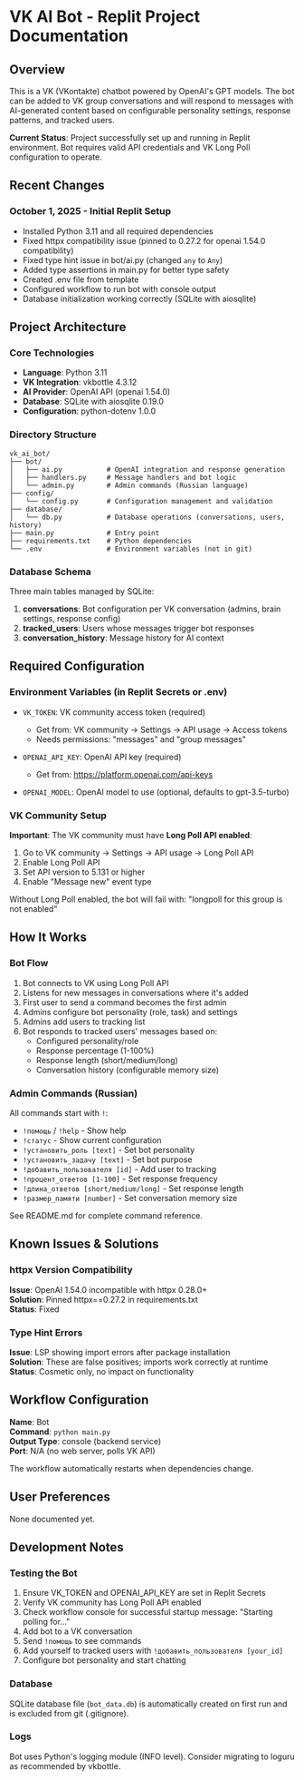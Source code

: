 # VK AI Bot - Replit Project Documentation

## Overview
This is a VK (VKontakte) chatbot powered by OpenAI's GPT models. The bot can be added to VK group conversations and will respond to messages with AI-generated content based on configurable personality settings, response patterns, and tracked users.

**Current Status**: Project successfully set up and running in Replit environment. Bot requires valid API credentials and VK Long Poll configuration to operate.

## Recent Changes

### October 1, 2025 - Initial Replit Setup
- Installed Python 3.11 and all required dependencies
- Fixed httpx compatibility issue (pinned to 0.27.2 for openai 1.54.0 compatibility)
- Fixed type hint issue in bot/ai.py (changed `any` to `Any`)
- Added type assertions in main.py for better type safety
- Created .env file from template
- Configured workflow to run bot with console output
- Database initialization working correctly (SQLite with aiosqlite)

## Project Architecture

### Core Technologies
- **Language**: Python 3.11
- **VK Integration**: vkbottle 4.3.12
- **AI Provider**: OpenAI API (openai 1.54.0)
- **Database**: SQLite with aiosqlite 0.19.0
- **Configuration**: python-dotenv 1.0.0

### Directory Structure
```
vk_ai_bot/
├── bot/
│   ├── ai.py           # OpenAI integration and response generation
│   ├── handlers.py     # Message handlers and bot logic
│   └── admin.py        # Admin commands (Russian language)
├── config/
│   └── config.py       # Configuration management and validation
├── database/
│   └── db.py           # Database operations (conversations, users, history)
├── main.py             # Entry point
├── requirements.txt    # Python dependencies
└── .env                # Environment variables (not in git)
```

### Database Schema
Three main tables managed by SQLite:
1. **conversations**: Bot configuration per VK conversation (admins, brain settings, response config)
2. **tracked_users**: Users whose messages trigger bot responses
3. **conversation_history**: Message history for AI context

## Required Configuration

### Environment Variables (in Replit Secrets or .env)
- `VK_TOKEN`: VK community access token (required)
  - Get from: VK community → Settings → API usage → Access tokens
  - Needs permissions: "messages" and "group messages"
  
- `OPENAI_API_KEY`: OpenAI API key (required)
  - Get from: https://platform.openai.com/api-keys
  
- `OPENAI_MODEL`: OpenAI model to use (optional, defaults to gpt-3.5-turbo)

### VK Community Setup
**Important**: The VK community must have **Long Poll API enabled**:
1. Go to VK community → Settings → API usage → Long Poll API
2. Enable Long Poll API
3. Set API version to 5.131 or higher
4. Enable "Message new" event type

Without Long Poll enabled, the bot will fail with: "longpoll for this group is not enabled"

## How It Works

### Bot Flow
1. Bot connects to VK using Long Poll API
2. Listens for new messages in conversations where it's added
3. First user to send a command becomes the first admin
4. Admins configure bot personality (role, task) and settings
5. Admins add users to tracking list
6. Bot responds to tracked users' messages based on:
   - Configured personality/role
   - Response percentage (1-100%)
   - Response length (short/medium/long)
   - Conversation history (configurable memory size)

### Admin Commands (Russian)
All commands start with `!`:
- `!помощь` / `!help` - Show help
- `!статус` - Show current configuration
- `!установить_роль [text]` - Set bot personality
- `!установить_задачу [text]` - Set bot purpose
- `!добавить_пользователя [id]` - Add user to tracking
- `!процент_ответов [1-100]` - Set response frequency
- `!длина_ответов [short/medium/long]` - Set response length
- `!размер_памяти [number]` - Set conversation memory size

See README.md for complete command reference.

## Known Issues & Solutions

### httpx Version Compatibility
**Issue**: OpenAI 1.54.0 incompatible with httpx 0.28.0+  
**Solution**: Pinned httpx==0.27.2 in requirements.txt  
**Status**: Fixed

### Type Hint Errors
**Issue**: LSP showing import errors after package installation  
**Solution**: These are false positives; imports work correctly at runtime  
**Status**: Cosmetic only, no impact on functionality

## Workflow Configuration

**Name**: Bot  
**Command**: `python main.py`  
**Output Type**: console (backend service)  
**Port**: N/A (no web server, polls VK API)

The workflow automatically restarts when dependencies change.

## User Preferences
None documented yet.

## Development Notes

### Testing the Bot
1. Ensure VK_TOKEN and OPENAI_API_KEY are set in Replit Secrets
2. Verify VK community has Long Poll API enabled
3. Check workflow console for successful startup message: "Starting polling for..."
4. Add bot to a VK conversation
5. Send `!помощь` to see commands
6. Add yourself to tracked users with `!добавить_пользователя [your_id]`
7. Configure bot personality and start chatting

### Database
SQLite database file (`bot_data.db`) is automatically created on first run and is excluded from git (.gitignore).

### Logs
Bot uses Python's logging module (INFO level). Consider migrating to loguru as recommended by vkbottle.
